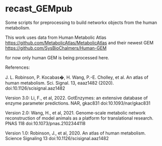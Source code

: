 # recast_GEMpub

Some scripts for preprocessing to build networkx objects from the human metabolism.


This work uses data from Human Metabolic Atlas
https://github.com/MetabolicAtlas/MetabolicAtlas
 and their newest GEM https://github.com/SysBioChalmers/Human-GEM

for now only human GEM is being processed here.

References:

   J. L. Robinson, P. Kocabas�, H. Wang, P.-E. Cholley, et al. An atlas of human metabolism. Sci. Signal. 13, eaaz1482 (2020). doi:10.1126/scisignal.aaz1482
   
   
   Version 3.0: Li, F., et al, 2022. GotEnzymes: an extensive database of enzyme parameter predictions. NAR, gkac831 doi:10.1093/nar/gkac831
   
   
   Version 2.0: Wang, H., et al, 2021. Genome-scale metabolic network reconstruction of model animals as a platform for translational research. PNAS 118 doi:10.1073/pnas.2102344118
   
   
   Version 1.0: Robinson, J., et al, 2020. An atlas of human metabolism. Science Signaling 13 doi:10.1126/scisignal.aaz1482
